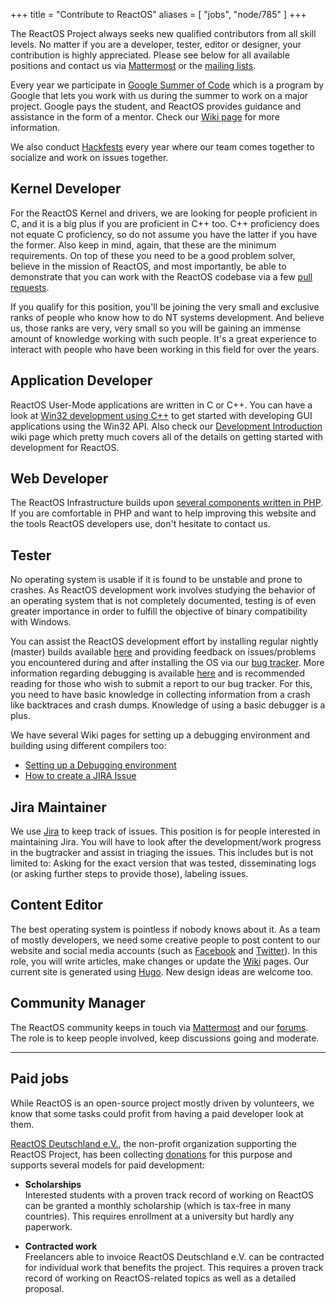 +++
title = "Contribute to ReactOS"
aliases = [ "jobs", "node/785" ]
+++

The ReactOS Project always seeks new qualified contributors from all skill levels.
No matter if you are a developer, tester, editor or designer, your contribution is highly appreciated.
Please see below for all available positions and contact us via [Mattermost](https://chat.reactos.org) or the [mailing lists](/mailing-lists).

Every year we participate in [Google Summer of Code](https://summerofcode.withgoogle.com/) which is a program by Google that lets you work with us during the summer to work on a major project.
Google pays the student, and ReactOS provides guidance and assistance in the form of a mentor.
Check our [Wiki page](https://reactos.org/wiki/Google_Summer_of_Code) for more information.

We also conduct [Hackfests](https://reactos.org/wiki/Hackfest) every year where our team comes together to socialize and work on issues together.

## Kernel Developer
For the ReactOS Kernel and drivers, we are looking for people proficient in C, and it is a big plus if you are proficient in C++ too. C++ proficiency does not equate C proficiency, so do not assume you have the latter if you have the former. Also keep in mind, again, that these are the minimum requirements. On top of these you need to be a good problem solver, believe in the mission of ReactOS, and most importantly, be able to demonstrate that you can work with the ReactOS codebase via a few [pull requests](https://github.com/reactos/reactos/pulls).

If you qualify for this position, you'll be joining the very small and exclusive ranks of people who know how to do NT systems development.
And believe us, those ranks are very, very small so you will be gaining an immense amount of knowledge working with such people.
It's a great experience to interact with people who have been working in this field for over the years.

## Application Developer
ReactOS User-Mode applications are written in C or C++.
You can have a look at [Win32 development using C++](https://docs.microsoft.com/en-us/windows/win32/LearnWin32/learn-to-program-for-windows) to get started with developing GUI applications using the Win32 API.
Also check our [Development Introduction](https://reactos.org/wiki/Development_Introduction) wiki page which pretty much covers all of the details on getting started with development for ReactOS.

## Web Developer
The ReactOS Infrastructure builds upon [several components written in PHP](https://github.com/reactos/web).
If you are comfortable in PHP and want to help improving this website and the tools ReactOS developers use, don't hesitate to contact us.

## Tester
No operating system is usable if it is found to be unstable and prone to crashes. As ReactOS development work involves studying the behavior of an operating system that is not completely documented, testing is of even greater importance in order to fulfill the objective of binary compatibility with Windows.

You can assist the ReactOS development effort by installing regular nightly (master) builds available [here](https://reactos.org/getbuilds/) and providing feedback on issues/problems you encountered during and after installing the OS via our [bug tracker](https://jira.reactos.org/).
More information regarding debugging is available [here](https://reactos.org/wiki/Debugging) and is recommended reading for those who wish to submit a report to our bug tracker.
For this, you need to have basic knowledge in collecting information from a crash like backtraces and crash dumps. Knowledge of using a basic debugger is a plus.

We have several Wiki pages for setting up a debugging environment and building using different compilers too:
* [Setting up a Debugging environment](https://reactos.org/wiki/Debugging)
* [How to create a JIRA Issue](https://reactos.org/wiki/User:Oldman/A_layman%27s_guide/How_to_create_a_JIRA_Issue)

## Jira Maintainer
We use [Jira](https://jira.reactos.org/) to keep track of issues.
This position is for people interested in maintaining Jira.
You will have to look after the development/work progress in the bugtracker and assist in triaging the issues.
This includes but is not limited to: Asking for the exact version that was tested, disseminating logs (or asking further steps to provide those), labeling issues.

## Content Editor
The best operating system is pointless if nobody knows about it.
As a team of mostly developers, we need some creative people to post content to our website and social media accounts (such as [Facebook](https://www.facebook.com/ReactOS-19143619259/) and [Twitter](https://twitter.com/reactos)).
In this role, you will write articles, make changes or update the [Wiki](https://reactos.org/wiki) pages.
Our current site is generated using [Hugo](https://gohugo.io/).
New design ideas are welcome too.

## Community Manager
The ReactOS community keeps in touch via [Mattermost](https://chat.reactos.org) and our [forums](/forum).
The role is to keep people involved, keep discussions going and moderate.

----

## Paid jobs
While ReactOS is an open-source project mostly driven by volunteers, we know that some tasks could profit from having a paid developer look at them.

[ReactOS Deutschland e.V.](https://ev.reactos.org), the non-profit organization supporting the ReactOS Project, has been collecting [donations](/donate) for this purpose and supports several models for paid development:

* **Scholarships**<br>
  Interested students with a proven track record of working on ReactOS can be granted a monthly scholarship (which is tax-free in many countries).
  This requires enrollment at a university but hardly any paperwork.

* **Contracted work**<br>
  Freelancers able to invoice ReactOS Deutschland e.V. can be contracted for individual work that benefits the project.
  This requires a proven track record of working on ReactOS-related topics as well as a detailed proposal.
